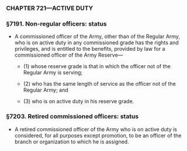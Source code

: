 ### **CHAPTER 721—ACTIVE DUTY**

### §7191. Non-regular officers: status
* A commissioned officer of the Army, other than of the Regular Army, who is on active duty in any commissioned grade has the rights and privileges, and is entitled to the benefits, provided by law for a commissioned officer of the Army Reserve—

  * (1) whose reserve grade is that in which the officer not of the Regular Army is serving;

  * (2) who has the same length of service as the officer not of the Regular Army; and

  * (3) who is on active duty in his reserve grade.

### §7203. Retired commissioned officers: status
* A retired commissioned officer of the Army who is on active duty is considered, for all purposes except promotion, to be an officer of the branch or organization to which he is assigned.